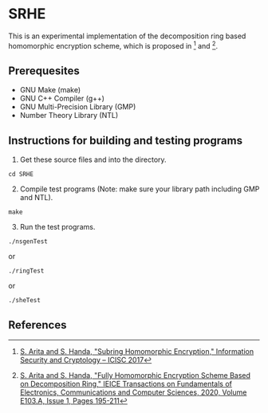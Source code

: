 # SRHE

This is an experimental implementation of the decomposition ring based homomorphic encryption scheme, which is proposed in [^AH2017] and [^AH2020].


## Prerequesites

- GNU Make (make)
- GNU C++ Compiler (g++)
- GNU Multi-Precision Library (GMP)
- Number Theory Library (NTL)


## Instructions for building and testing programs

1. Get these source files and into the directory.

```
cd SRHE
```

2. Compile test programs (Note: make sure your library path including GMP and NTL).

```
make
```

3. Run the test programs.

```
./nsgenTest
```

or

```
./ringTest
```

or

```
./sheTest
```



## References

[^AH2017]: [S. Arita and S. Handa, "Subring Homomorphic Encryption," Information Security and Cryptology – ICISC 2017](https://link.springer.com/chapter/10.1007/978-3-319-78556-1_7)

[^AH2020]: [S. Arita and S. Handa, "Fully Homomorphic Encryption Scheme Based on Decomposition Ring," IEICE Transactions on Fundamentals of Electronics, Communications and Computer Sciences, 2020, Volume E103.A, Issue 1, Pages 195-211](https://search.ieice.org/bin/summary.php?id=e103-a_1_195) 